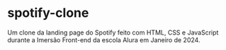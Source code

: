 # spotify-clone
Um clone da landing page do Spotify feito com HTML, CSS e JavaScript durante a Imersão Front-end da escola Alura em Janeiro de 2024.
